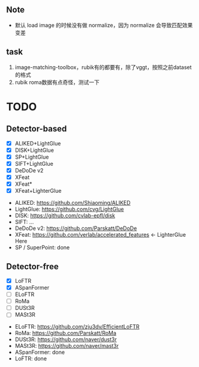 ## Note

 - 默认 load image 的时候没有做 normalize，因为 normalize 会导致匹配效果变差 

## task

1. image-matching-toolbox，rubik有的都要有，除了vggt，按照之前dataset的格式
2. rubik roma数据有点奇怪，测试一下

# TODO

## Detector-based

 - [x] ALIKED+LightGlue
 - [x] DISK+LightGlue
 - [x] SP+LightGlue
 - [x] SIFT+LightGlue
 - [x] DeDoDe v2
 - [x] XFeat
 - [x] XFeat*
 - [x] XFeat+LighterGlue

 - ALIKED: https://github.com/Shiaoming/ALIKED
 - LightGlue: https://github.com/cvg/LightGlue
 - DISK: https://github.com/cvlab-epfl/disk
 - SIFT: ...
 - DeDoDe v2: https://github.com/Parskatt/DeDoDe
 - XFeat: https://github.com/verlab/accelerated_features <- LighterGlue Here
 - SP / SuperPoint: done

## Detector-free

 - [x] LoFTR
 - [x] ASpanFormer
 - [ ] ELoFTR
 - [ ] RoMa
 - [ ] DUSt3R
 - [ ] MASt3R

 - ELoFTR: https://github.com/zju3dv/EfficientLoFTR
 - RoMa: https://github.com/Parskatt/RoMa
 - DUSt3R: https://github.com/naver/dust3r
 - MASt3R: https://github.com/naver/mast3r
 - ASpanFormer: done
 - LoFTR: done
